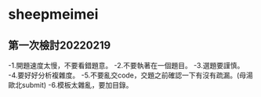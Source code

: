 # sheepmeimei
## 第一次檢討20220219
-1.開題速度太慢，不要看錯題意。
-2.不要執著在一個題目。
-3.選題要謹慎。
-4.要好好分析複雜度。
-5.不要亂交code，交題之前確認一下有沒有疏漏。(母湯歐北submit)
-6.模板太雜亂，要加目錄。
